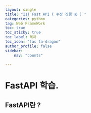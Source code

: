 ```yaml
---
layout: single
title: "11) Fast API ( 수정 진행 중 ) "
categories: python
tag: Web FrameWork
toc: true
toc_sticky: true
toc_label: 목차
toc_icon: "fas fa-dragon"
author_profile: false
sidebar:
    nav: "counts"

---
```


# FastAPI 학습.



## FastAPI란 ?
